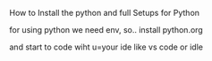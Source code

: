 How to Install the python and full Setups for Python 

for using python we need env,  so.. install python.org

and start to code wiht u=your ide like vs code or idle 

